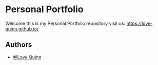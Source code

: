 
# Personal Portfolio

Welcome this is my Personal Portfolio repository visit us:
https://love-quinn.github.io/


## Authors

- [@Love Quinn](https://www.github.com/love-quinn)

